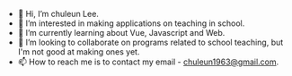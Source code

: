 - 👋 Hi, I’m chuleun Lee.
- 👀 I’m interested in making applications on teaching in school.
- 🌱 I’m currently learning about Vue, Javascript and Web.
- 💞️ I’m looking to collaborate on programs related to school teaching, but I'm not good at making ones yet.
- 📫 How to reach me is to contact my email - chuleun1963@gmail.com.

<!---
chuleun/chuleun is a ✨ special ✨ repository because its `README.md` (this file) appears on your GitHub profile.
You can click the Preview link to take a look at your changes.
--->
